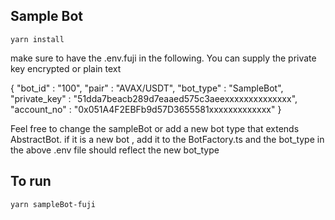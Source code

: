 ## Sample Bot

```
yarn install
```

make sure to have the .env.fuji in the following. You can supply the private key encrypted or plain text

{
  "bot_id" : "100",
  "pair" : "AVAX/USDT",
  "bot_type" : "SampleBot",
  "private_key" : "51dda7beacb289d7eaaed575c3aeexxxxxxxxxxxxxx",
  "account_no" : "0x051A4F2EBFb9d57D3655581xxxxxxxxxxxxx"
}

Feel free to change the sampleBot or add a new bot type that extends AbstractBot. if it is a new bot , add it to the BotFactory.ts and the bot_type in the above
.env file should reflect the new bot_type


## To run

```
yarn sampleBot-fuji
```


